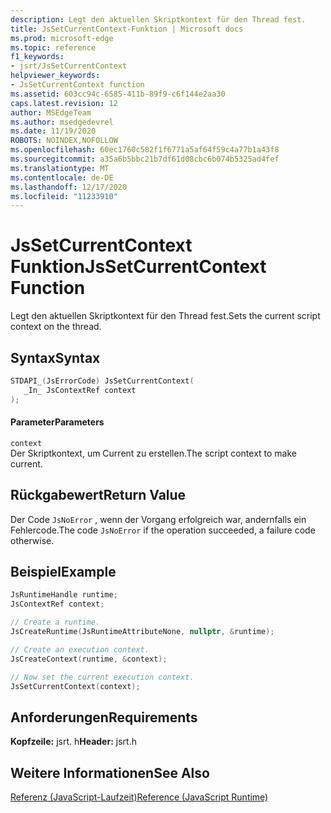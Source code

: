 ```yaml
---
description: Legt den aktuellen Skriptkontext für den Thread fest.
title: JsSetCurrentContext-Funktion | Microsoft docs
ms.prod: microsoft-edge
ms.topic: reference
f1_keywords:
- jsrt/JsSetCurrentContext
helpviewer_keywords:
- JsSetCurrentContext function
ms.assetid: 603cc94c-6585-411b-89f9-c6f144e2aa30
caps.latest.revision: 12
author: MSEdgeTeam
ms.author: msedgedevrel
ms.date: 11/19/2020
ROBOTS: NOINDEX,NOFOLLOW
ms.openlocfilehash: 60ec1760c582f1f6771a5af64f59c4a77b1a43f8
ms.sourcegitcommit: a35a6b5bbc21b7df61d08cbc6b074b5325ad4fef
ms.translationtype: MT
ms.contentlocale: de-DE
ms.lasthandoff: 12/17/2020
ms.locfileid: "11233910"
---
```

# <span data-ttu-id="43f93-103">JsSetCurrentContext Funktion</span><span class="sxs-lookup"><span data-stu-id="43f93-103">JsSetCurrentContext Function</span></span>

<span data-ttu-id="43f93-104">Legt den aktuellen Skriptkontext für den Thread fest.</span><span class="sxs-lookup"><span data-stu-id="43f93-104">Sets the current script context on the thread.</span></span>  
  
## <span data-ttu-id="43f93-105">Syntax</span><span class="sxs-lookup"><span data-stu-id="43f93-105">Syntax</span></span>  
  
```cpp  
STDAPI_(JsErrorCode) JsSetCurrentContext(  
   _In_ JsContextRef context  
);  
```  
  
#### <span data-ttu-id="43f93-106">Parameter</span><span class="sxs-lookup"><span data-stu-id="43f93-106">Parameters</span></span>  
 `context`  
 <span data-ttu-id="43f93-107">Der Skriptkontext, um Current zu erstellen.</span><span class="sxs-lookup"><span data-stu-id="43f93-107">The script context to make current.</span></span>  
  
## <span data-ttu-id="43f93-108">Rückgabewert</span><span class="sxs-lookup"><span data-stu-id="43f93-108">Return Value</span></span>  
 <span data-ttu-id="43f93-109">Der Code `JsNoError` , wenn der Vorgang erfolgreich war, andernfalls ein Fehlercode.</span><span class="sxs-lookup"><span data-stu-id="43f93-109">The code `JsNoError` if the operation succeeded, a failure code otherwise.</span></span>  

## <span data-ttu-id="43f93-110">Beispiel</span><span class="sxs-lookup"><span data-stu-id="43f93-110">Example</span></span>

```cpp
JsRuntimeHandle runtime;
JsContextRef context;

// Create a runtime.
JsCreateRuntime(JsRuntimeAttributeNone, nullptr, &runtime);

// Create an execution context.
JsCreateContext(runtime, &context);

// Now set the current execution context.
JsSetCurrentContext(context);
```

## <span data-ttu-id="43f93-111">Anforderungen</span><span class="sxs-lookup"><span data-stu-id="43f93-111">Requirements</span></span>  
 <span data-ttu-id="43f93-112">**Kopfzeile:** jsrt. h</span><span class="sxs-lookup"><span data-stu-id="43f93-112">**Header:** jsrt.h</span></span>  
  
## <span data-ttu-id="43f93-113">Weitere Informationen</span><span class="sxs-lookup"><span data-stu-id="43f93-113">See Also</span></span>  
 [<span data-ttu-id="43f93-114">Referenz (JavaScript-Laufzeit)</span><span class="sxs-lookup"><span data-stu-id="43f93-114">Reference (JavaScript Runtime)</span></span>](../chakra-hosting/reference-javascript-runtime.md)
